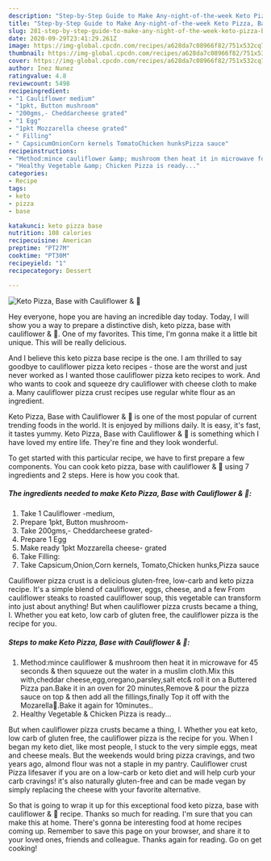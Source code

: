 ```yaml
---
description: "Step-by-Step Guide to Make Any-night-of-the-week Keto Pizza, Base with Cauliflower &amp;amp; 🍄"
title: "Step-by-Step Guide to Make Any-night-of-the-week Keto Pizza, Base with Cauliflower &amp;amp; 🍄"
slug: 281-step-by-step-guide-to-make-any-night-of-the-week-keto-pizza-base-with-cauliflower-and-amp
date: 2020-09-29T23:41:29.261Z
image: https://img-global.cpcdn.com/recipes/a628da7c08966f82/751x532cq70/keto-pizza-base-with-cauliflower-🍄-recipe-main-photo.jpg
thumbnail: https://img-global.cpcdn.com/recipes/a628da7c08966f82/751x532cq70/keto-pizza-base-with-cauliflower-🍄-recipe-main-photo.jpg
cover: https://img-global.cpcdn.com/recipes/a628da7c08966f82/751x532cq70/keto-pizza-base-with-cauliflower-🍄-recipe-main-photo.jpg
author: Inez Nunez
ratingvalue: 4.8
reviewcount: 5498
recipeingredient:
- "1 Cauliflower medium"
- "1pkt, Button mushroom"
- "200gms,- Cheddarcheese grated"
- "1 Egg"
- "1pkt Mozzarella cheese grated"
- " Filling"
- " CapsicumOnionCorn kernels TomatoChicken hunksPizza sauce"
recipeinstructions:
- "Method:mince cauliflower &amp; mushroom then heat it in microwave for 45 seconds &amp; then squueze out the water in a muslim cloth.Mix this with,cheddar cheese,egg,oregano,parsley,salt etc&amp; roll it on a Buttered Pizza pan.Bake it in an oven for 20 minutes,Remove &amp; pour the pizza sauce on top &amp; then add all the fillings,finally Top it off with the Mozarella🧀.Bake it again for 10minutes.."
- "Healthy Vegetable &amp; Chicken Pizza is ready..."
categories:
- Recipe
tags:
- keto
- pizza
- base

katakunci: keto pizza base 
nutrition: 108 calories
recipecuisine: American
preptime: "PT27M"
cooktime: "PT30M"
recipeyield: "1"
recipecategory: Dessert

---
```



![Keto Pizza, Base with Cauliflower &amp; 🍄](https://img-global.cpcdn.com/recipes/a628da7c08966f82/751x532cq70/keto-pizza-base-with-cauliflower-🍄-recipe-main-photo.jpg)

Hey everyone, hope you are having an incredible day today. Today, I will show you a way to prepare a distinctive dish, keto pizza, base with cauliflower &amp; 🍄. One of my favorites. This time, I'm gonna make it a little bit unique. This will be really delicious.

And I believe this keto pizza base recipe is the one. I am thrilled to say goodbye to cauliflower pizza keto recipes - those are the worst and just never worked as I wanted those cauliflower pizza keto recipes to work. And who wants to cook and squeeze dry cauliflower with cheese cloth to make a. Many cauliflower pizza crust recipes use regular white flour as an ingredient.

Keto Pizza, Base with Cauliflower &amp; 🍄 is one of the most popular of current trending foods in the world. It is enjoyed by millions daily. It is easy, it's fast, it tastes yummy. Keto Pizza, Base with Cauliflower &amp; 🍄 is something which I have loved my entire life. They're fine and they look wonderful.


To get started with this particular recipe, we have to first prepare a few components. You can cook keto pizza, base with cauliflower &amp; 🍄 using 7 ingredients and 2 steps. Here is how you cook that.

<!--inarticleads1-->

##### The ingredients needed to make Keto Pizza, Base with Cauliflower &amp; 🍄:

1. Take 1 Cauliflower -medium,
1. Prepare 1pkt, Button mushroom-
1. Take 200gms,- Cheddarcheese grated-
1. Prepare 1 Egg
1. Make ready 1pkt Mozzarella cheese- grated
1. Take  Filling:
1. Take  Capsicum,Onion,Corn kernels, Tomato,Chicken hunks,Pizza sauce


Cauliflower pizza crust is a delicious gluten-free, low-carb and keto pizza recipe. It&#39;s a simple blend of cauliflower, eggs, cheese, and a few From cauliflower steaks to roasted cauliflower soup, this vegetable can transform into just about anything! But when cauliflower pizza crusts became a thing, I. Whether you eat keto, low carb of gluten free, the cauliflower pizza is the recipe for you. 

<!--inarticleads2-->

##### Steps to make Keto Pizza, Base with Cauliflower &amp; 🍄:

1. Method:mince cauliflower &amp; mushroom then heat it in microwave for 45 seconds &amp; then squueze out the water in a muslim cloth.Mix this with,cheddar cheese,egg,oregano,parsley,salt etc&amp; roll it on a Buttered Pizza pan.Bake it in an oven for 20 minutes,Remove &amp; pour the pizza sauce on top &amp; then add all the fillings,finally Top it off with the Mozarella🧀.Bake it again for 10minutes..
1. Healthy Vegetable &amp; Chicken Pizza is ready...


But when cauliflower pizza crusts became a thing, I. Whether you eat keto, low carb of gluten free, the cauliflower pizza is the recipe for you. When I began my keto diet, like most people, I stuck to the very simple eggs, meat and cheese meals. But the weekends would bring pizza cravings, and two years ago, almond flour was not a staple in my pantry. Cauliflower crust Pizza lifesaver if you are on a low-carb or keto diet and will help curb your carb cravings! it&#39;s also naturally gluten-free and can be made vegan by simply replacing the cheese with your favorite alternative. 

So that is going to wrap it up for this exceptional food keto pizza, base with cauliflower &amp; 🍄 recipe. Thanks so much for reading. I'm sure that you can make this at home. There's gonna be interesting food at home recipes coming up. Remember to save this page on your browser, and share it to your loved ones, friends and colleague. Thanks again for reading. Go on get cooking!
